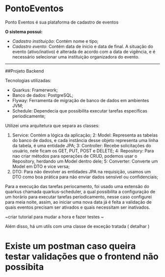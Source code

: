 # PontoEventos
Ponto Eventos é sua plataforma de cadastro de eventos

**O sistema possui:**
- *Cadastro instituição*: Contém nome e tipo;
- *Cadastro evento*: Contém data de ínicio e data de final. A situação do evento (ativo/inativo) é alterada de acordo com a data de vigência, e é necessário selecionar uma instituição organizadora do evento.


---

##Projeto Backend

Tecnologias utilizadas:
* Quarkus: Framerwork;
* Banco de dados: PostgreSQL;
* Flyway: Ferramenta de migração de banco de dados em ambientes JVM;
* Schedule: Dependecia que possibilita executar tarefas específicas periodicamente;


Utilizei uma arquitetura que separa as classes:
1. Service: Contém a lógica da aplicação;
2: Model: Representa as tabelas do banco de dados,  e cada instância desse objeto representa uma linha da tabela, é uma entidade JPA;
3: Controller: Recebe solicitações do usuário, nele ficam os GET, PUT, POST e DELETE;
4: Repository: Para nao criar métodos para operações de CRUD, podemos usar o Repository, herdando um Model dentro dele;
5: Converter: Converte um Model em DTO e vice versa;
6. DTO: Para não devolver as entidades JPA na requisição, usamos um DTO como boa prática para não enviar dados sensível ou confidenciais;

Para a execução das tarefas periocamento, foi usado uma extensão do quarkus chamada quarkus-scheduler, a qual possibilita a configuração de um horário para executar tarefas periodicamento, nesse caso configurei para meia noite, assim, ao iniciar uma nova data já é feita a validação de quais eventos precisam ser ativados e quais necessitam ser inativados.

~criar tutorial para mudar a hora e fazer testes ~

Além disso, há um utils com uma classe de exceção tratada ( detalhar )


# Existe um postman caso queira testar validações que o frontend não possibita


